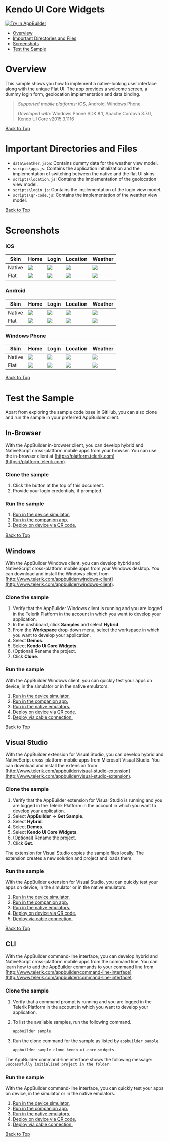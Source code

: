 Kendo UI Core Widgets
====================
<a href="https://platform.telerik.com/#appbuilder/clone/https%3A%2F%2Fgithub.com%2FIcenium%2Fsample-kendo-ui-core-widgets" target="_blank"><img src="http://docs.telerik.com/platform/samples/images/try-in-appbuilder.png" alt="Try in AppBuilder" title="Try in AppBuilder" /></a>

<a id="top"></a>
* [Overview](#overview)
* [Important Directories and Files](#important-directories-and-files)
* [Screenshots](#screenshots)
* [Test the Sample](#test-the-sample)

# Overview

This sample shows you how to implement a native-looking user interface along with the unique Flat UI. The app provides a welcome screen, a dummy login form, geolocation implementation and data binding.

> *Supported mobile platforms:* iOS, Android, Windows Phone
>
> *Developed with:* Windows Phone SDK 8.1, Apache Cordova 3.7.0, Kendo UI Core v2015.3.1116

[Back to Top](#top)

# Important Directories and Files

* `data\weather.json`: Contains dummy data for the weather view model.
* `scripts\app.js`: Contains the application initialization and the implementation of switching between the native and the flat UI skins.
* `scripts\location.js`: Contains the implementation of the geolocation view model.
* `scripts\login.js`: Contains the implementation of the login view model.
* `scripts\qr-code.js`: Contains the implementation of the weather view model.

[Back to Top](#top)

# Screenshots

### iOS

Skin | Home | Login | Location | Weather
--- | --- | --- | --- | ---
Native | ![](https://raw.githubusercontent.com/Icenium/sample-kendo-ui-core-widgets/master/screenshots/ios/native-home.png) | ![](https://raw.githubusercontent.com/Icenium/sample-kendo-ui-core-widgets/master/screenshots/ios/native-login.png) | ![](https://raw.githubusercontent.com/Icenium/sample-kendo-ui-core-widgets/master/screenshots/ios/native-location.png) | ![](https://raw.githubusercontent.com/Icenium/sample-kendo-ui-core-widgets/master/screenshots/ios/native-weather.png)
Flat | ![](https://raw.githubusercontent.com/Icenium/sample-kendo-ui-core-widgets/master/screenshots/ios/flat-home.png) | ![](https://raw.githubusercontent.com/Icenium/sample-kendo-ui-core-widgets/master/screenshots/ios/flat-login.png) | ![](https://raw.githubusercontent.com/Icenium/sample-kendo-ui-core-widgets/master/screenshots/ios/flat-location.png) | ![](https://raw.githubusercontent.com/Icenium/sample-kendo-ui-core-widgets/master/screenshots/ios/flat-weather.png)

### Android

Skin | Home | Login | Location | Weather
--- | --- | --- | --- | ---
Native | ![](https://raw.githubusercontent.com/Icenium/sample-kendo-ui-core-widgets/master/screenshots/android/native-home.png) | ![](https://raw.githubusercontent.com/Icenium/sample-kendo-ui-core-widgets/master/screenshots/android/native-login.png) | ![](https://raw.githubusercontent.com/Icenium/sample-kendo-ui-core-widgets/master/screenshots/android/native-location.png) | ![](https://raw.githubusercontent.com/Icenium/sample-kendo-ui-core-widgets/master/screenshots/android/native-weather.png)
Flat | ![](https://raw.githubusercontent.com/Icenium/sample-kendo-ui-core-widgets/master/screenshots/android/flat-home.png) | ![](https://raw.githubusercontent.com/Icenium/sample-kendo-ui-core-widgets/master/screenshots/android/flat-login.png) | ![](https://raw.githubusercontent.com/Icenium/sample-kendo-ui-core-widgets/master/screenshots/android/flat-location.png) | ![](https://raw.githubusercontent.com/Icenium/sample-kendo-ui-core-widgets/master/screenshots/android/flat-weather.png)

### Windows Phone

Skin | Home | Login | Location | Weather
--- | --- | --- | --- | ---
Native | ![](https://raw.githubusercontent.com/Icenium/sample-kendo-ui-core-widgets/master/screenshots/wp/native-home.png) | ![](https://raw.githubusercontent.com/Icenium/sample-kendo-ui-core-widgets/master/screenshots/wp/native-login.png) | ![](https://raw.githubusercontent.com/Icenium/sample-kendo-ui-core-widgets/master/screenshots/wp/native-location.png) | ![](https://raw.githubusercontent.com/Icenium/sample-kendo-ui-core-widgets/master/screenshots/wp/native-weather.png)
Flat | ![](https://raw.githubusercontent.com/Icenium/sample-kendo-ui-core-widgets/master/screenshots/wp/flat-home.png) | ![](https://raw.githubusercontent.com/Icenium/sample-kendo-ui-core-widgets/master/screenshots/wp/flat-login.png) | ![](https://raw.githubusercontent.com/Icenium/sample-kendo-ui-core-widgets/master/screenshots/wp/flat-location.png) | ![](https://raw.githubusercontent.com/Icenium/sample-kendo-ui-core-widgets/master/screenshots/wp/flat-weather.png)

[Back to Top](#top)

# Test the Sample

Apart from exploring the sample code base in GitHub, you can also clone and run the sample in your preferred AppBuilder client.

## In-Browser

With the AppBuilder in-browser client, you can develop hybrid and NativeScript cross-platform mobile apps from your browser. You can use the in-browser client at [https://platform.telerik.com](https://platform.telerik.com).

### Clone the sample

1. Click the button at the top of this document.
1. Provide your login credentials, if prompted.

### Run the sample

1. [Run in the device simulator.][device simulator]
1. [Run in the companion app.][companion]
1. [Deploy on device via QR code.][QR code]

[Back to Top](#top)

## Windows

With the AppBuilder Windows client, you can develop hybrid and NativeScript cross-platform mobile apps from your Windows desktop. You can download and install the Windows client from [http://www.telerik.com/appbuilder/windows-client](http://www.telerik.com/appbuilder/windows-client).

### Clone the sample

1. Verify that the AppBuilder Windows client is running and you are logged in the Telerik Platform in the account in which you want to develop your application.
1. In the dashboard, click **Samples** and select **Hybrid**.
1. From the **Workspace** drop-down menu, select the workspace in which you want to develop your application.
1. Select **Demos**.
1. Select **Kendo Ui Core Widgets**.
1. (Optional) Rename the project.
1. Click **Clone**.

### Run the sample

With the AppBuilder Windows client, you can quickly test your apps on device, in the simulator or in the native emulators.

1. [Run in the device simulator.][device simulator]
1. [Run in the companion app.][companion]
1. [Run in the native emulators.][emulators]
1. [Deploy on device via QR code.][QR code]
1. [Deploy via cable connection.][USB deploy]

[Back to Top](#top)

## Visual Studio

With the AppBuilder extension for Visual Studio, you can develop hybrid and NativeScript cross-platform mobile apps from Microsoft Visual Studio. You can download and install the extension from [http://www.telerik.com/appbuilder/visual-studio-extension](http://www.telerik.com/appbuilder/visual-studio-extension).

### Clone the sample

1. Verify that the AppBuilder extension for Visual Studio is running and you are logged in the Telerik Platform in the account in which you want to develop your application.
1. Select **AppBuilder** &#8594; **Get Sample**.
1. Select **Hybrid**.
1. Select **Demos**.
1. Select **Kendo Ui Core Widgets**.
1. (Optional) Rename the project.
1. Click **Get**.

The extension for Visual Studio copies the sample files locally. The extension creates a new solution and project and loads them.

### Run the sample

With the AppBuilder extension for Visual Studio, you can quickly test your apps on device, in the simulator or in the native emulators.

1. [Run in the device simulator.][device simulator]
1. [Run in the companion app.][companion]
1. [Run in the native emulators.][emulators]
1. [Deploy on device via QR code.][QR code]
1. [Deploy via cable connection.][USB deploy]

[Back to Top](#top)

## CLI

With the AppBuilder command-line interface, you can develop hybrid and NativeScript cross-platform mobile apps from the command line. You can learn how to add the AppBuilder commands to your command line from [http://www.telerik.com/appbuilder/command-line-interface](http://www.telerik.com/appbuilder/command-line-interface).

### Clone the sample

1. Verify that a command prompt is running and you are logged in the Telerik Platform in the account in which you want to develop your application.
1. To list the available samples, run the following command.

	```bash
	appbuilder sample
	```
1. Run the clone command for the sample as listed by `appbuilder sample`.

	```bash
	appbuilder sample clone kendo-ui-core-widgets
	```

The AppBuilder command-line interface shows the following message: `Successfully initialized project in the folder!`

### Run the sample

With the AppBuilder command-line interface, you can quickly test your apps on device, in the simulator or in the native emulators.

1. [Run in the device simulator.][device simulator]
1. [Run in the companion app.][companion]
1. [Run in the native emulators.][emulators]
1. [Deploy on device via QR code.][QR code]
1. [Deploy via cable connection.][USB deploy]

[Back to Top](#top)

[device simulator]: http://docs.telerik.com/platform/appbuilder/testing-your-app/running-apps-in-simulator/launch-simulator
[companion]: http://docs.telerik.com/platform/appbuilder/testing-your-app/running-on-devices/run-companion/using-appbuilder-companion-app
[QR code]: http://docs.telerik.com/platform/appbuilder/testing-your-app/running-on-devices/deploy-remote
[USB deploy]: http://docs.telerik.com/platform/appbuilder/testing-your-app/running-on-devices/running-on-connected-devices/deploy-connected
[emulators]: http://docs.telerik.com/platform/appbuilder/testing-your-app/running-in-emulators/native-emulators